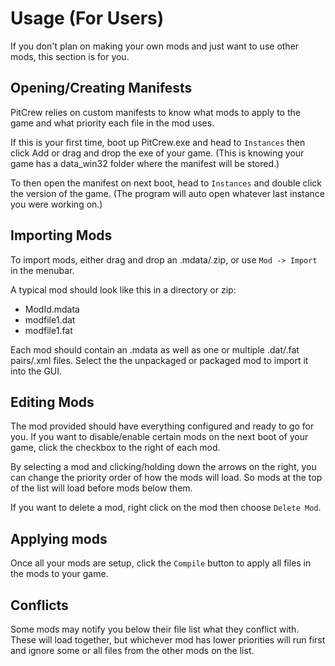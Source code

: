 ﻿# Usage (For Users)

If you don't plan on making your own mods and just want to use other mods, this section is for you.

## Opening/Creating Manifests

PitCrew relies on custom manifests to know what mods to apply to the game and what priority each file in the mod uses. 

If this is your first time, boot up PitCrew.exe and head to `Instances` then click Add or drag and drop the exe of your game.
(This is knowing your game has a data_win32 folder where the manifest will be stored.)

To then open the manifest on next boot, head to `Instances` and double click the version of the game.
(The program will auto open whatever last instance you were working on.)

## Importing Mods
To import mods, either drag and drop an .mdata/.zip, or use `Mod -> Import` in the menubar.

A typical mod should look like this in a directory or zip:

- ModId.mdata
- modfile1.dat
- modfile1.fat

Each mod should contain an .mdata as well as one or multiple .dat/.fat pairs/.xml files. Select the the unpackaged or packaged mod to import it into the GUI.

## Editing Mods
The mod provided should have everything configured and ready to go for you. If you want to disable/enable certain mods on the next boot of your game, click the checkbox to the right of each mod.

By selecting a mod and clicking/holding down the arrows on the right, you can change the priority order of how the mods will load. So mods at the top of the list will load before mods below them.

If you want to delete a mod, right click on the mod then choose `Delete Mod`.

## Applying mods
Once all your mods are setup, click the `Compile` button to apply all files in the mods to your game.

## Conflicts

Some mods may notify you below their file list what they conflict with. These will load together, but whichever mod has lower priorities will run first and ignore some or all files from the other mods on the list.
